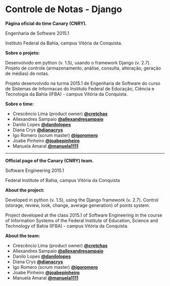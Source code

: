 # Controle de Notas - Django
**Página oficial do time Canary (CNRY).**

Engenharia de Software 2015.1

Instituto Federal da Bahia, campus Vitória da Conquista.

**Sobre o projeto:**

Desenvolvido em python (v. 1.5), usando o framework Django (v. 2.7).
Projeto de controle (armazenamento, análise, consulta, alteração, geração de médias) de notas.

Projeto desenvolvido na turma 2015.1 de Engenharia de Software do curso de Sistemas de Informacao do Instituto Federal de Educação, Ciência e Tecnologia da Bahia (IFBA) - campus Vitória da Conquista.

**Sobre o time:**
- Crescêncio Lima (product owner) [**@cretchas**](https://github.com/cretchas)
- Allexandres Sampaio [**@allexandresampaio**](https://github.com/allexandresampaio)
- Danilo Lopes [**@danilolopes**](https://github.com/danilolopes)
- Diana Crys [**@dianacrys**](https://github.com/dianacrys)
- Igo Romero (scrum master) [**@igoromero**](https://github.com/igoromero)
- Joabe Pinheiro [**@joabepinheiro**](https://github.com/joabepinheiro)
- Manuela Amaral [**@manuela1111**](https://github.com/manuela1111)

---------------------------------------------------------------------------------------------------

**Official page of the Canary (CNRY) team.**

Software Engineering 2015.1

Federal Institute of Bahia, campus Vitória da Conquista

**About the project:**

Developed in python (v. 1.5), using the Django framework (v. 2.7).
Control (storage, review, look, change, average generation) of points system.

Project developed at the class 2015.1 of Software Engineering in the course of Information Systems of the Federal Institute of Education, Science and Technology of Bahia (IFBA) - campus Vitória da Conquista.

**About the team:**
- Crescêncio Lima (product owner) [**@cretchas**](https://github.com/cretchas)
- Allexandres Sampaio [**@allexandresampaio**](https://github.com/allexandresampaio)
- Danilo Lopes [**@danilolopes**](https://github.com/danilolopes)
- Diana Crys [**@dianacrys**](https://github.com/dianacrys)
- Igo Romero (scrum master) [**@igoromero**](https://github.com/igoromero)
- Joabe Pinheiro [**@joabepinheiro**](https://github.com/joabepinheiro)
- Manuela Amaral [**@manuela1111**](https://github.com/manuela1111)
